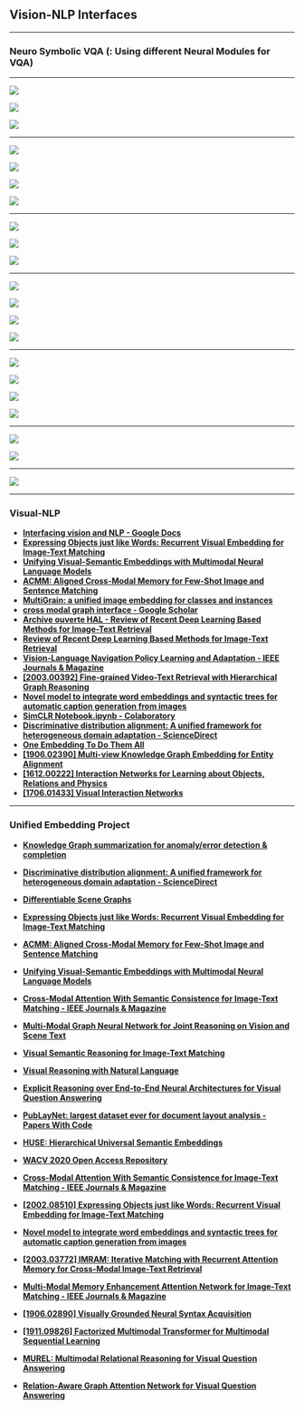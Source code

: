 ## Vision-NLP Interfaces

---

### Neuro Symbolic VQA (: Using different Neural Modules for VQA)

---

![](images/2020-07-24-01-01-03.png)

![](images/2020-07-24-01-01-21.png)

![](images/2020-07-24-01-01-39.png)

---

![](images/2020-07-24-01-01-59.png)

![](images/2020-07-24-01-02-13.png)

![](images/2020-07-24-01-02-27.png)

![](images/2020-07-24-01-02-50.png)

---

![](images/2020-07-24-01-02-59.png)

![](images/2020-07-24-01-04-26.png)

![](images/2020-07-24-01-04-46.png)

---

![](images/2020-07-24-01-05-03.png)

![](images/2020-07-24-01-05-22.png)

![](images/2020-07-24-01-06-46.png)

![](images/2020-07-24-01-07-02.png)

---

![](images/2020-07-24-01-07-48.png)

![](images/2020-07-24-01-08-05.png)

![](images/2020-07-24-01-08-23.png)

![](images/2020-07-24-01-08-45.png)

---

![](images/2020-07-24-01-08-56.png)

![](images/2020-07-24-01-09-10.png)

---

![](images/2020-07-24-01-09-32.png)

---

### Visual-NLP

- [**Interfacing vision and NLP - Google Docs**](https://docs.google.com/document/d/1MfQG6LdutZdOhELpfQSkMuxVMxsEUYtSQ7nS5WToyCU/edit?ts=5e7ca588)
- [**Expressing Objects just like Words: Recurrent Visual Embedding for Image-Text Matching**](https://arxiv.org/abs/2002.08510.pdf)
- [**Unifying Visual-Semantic Embeddings with Multimodal Neural Language Models**](https://arxiv.org/abs/1411.2539.pdf)
- [**ACMM: Aligned Cross-Modal Memory for Few-Shot Image and Sentence Matching**](http://openaccess.thecvf.com/content_ICCV_2019/papers/Huang_ACMM_Aligned_Cross-Modal_Memory_for_Few-Shot_Image_and_Sentence_Matching_ICCV_2019_paper.pdf)
- [**MultiGrain: a unified image embedding for classes and instances**](https://arxiv.org/abs/1902.05509.pdf)
- [**cross modal graph interface - Google Scholar**](https://scholar.google.com/scholar?start=20&q=cross+modal+graph+interface&hl=en&as_sdt=0,5&as_ylo=2020)
- [**Archive ouverte HAL - Review of Recent Deep Learning Based Methods for Image-Text Retrieval**](https://hal.archives-ouvertes.fr/hal-02480975/)
- [**Review of Recent Deep Learning Based Methods for Image-Text Retrieval**](https://hal.archives-ouvertes.fr/hal-02480975/document)
- [**Vision-Language Navigation Policy Learning and Adaptation - IEEE Journals & Magazine**](https://ieeexplore.ieee.org/abstract/document/8986691)
- [**[2003.00392] Fine-grained Video-Text Retrieval with Hierarchical Graph Reasoning**](https://arxiv.org/abs/2003.00392)
- [**Novel model to integrate word embeddings and syntactic trees for automatic caption generation from images**](https://link.springer.com/content/pdf/10.1007/s00500-019-03973-w.pdf)
- [**SimCLR Notebook.ipynb - Colaboratory**](https://colab.research.google.com/drive/1ObAYvVKQjMG5nd2wIno7j2y_X91E9IrX#scrollTo=u067AY93zh-k&forceEdit=true&sandboxMode=true)
- [**Discriminative distribution alignment: A unified framework for heterogeneous domain adaptation - ScienceDirect**](https://www.sciencedirect.com/science/article/abs/pii/S0031320319304650)
- [**One Embedding To Do Them All**](https://arxiv.org/abs/1906.12120.pdf)
- [**[1906.02390] Multi-view Knowledge Graph Embedding for Entity Alignment**](https://arxiv.org/abs/1906.02390)
- [**[1612.00222] Interaction Networks for Learning about Objects, Relations and Physics**](https://arxiv.org/abs/1612.00222)
- [**[1706.01433] Visual Interaction Networks**](https://arxiv.org/abs/1706.01433)

---

### Unified Embedding Project

- [**Knowledge Graph summarization for anomaly/error detection & completion**](https://github.com/GemsLab/KGist)
- [**Discriminative distribution alignment: A unified framework for heterogeneous domain adaptation - ScienceDirect**](https://www.sciencedirect.com/science/article/abs/pii/S0031320319304650)
- [**Differentiable Scene Graphs**](http://openaccess.thecvf.com/content_WACV_2020/papers/Raboh_Differentiable_Scene_Graphs_WACV_2020_paper.pdf)
- [**Expressing Objects just like Words: Recurrent Visual Embedding for Image-Text Matching**](https://arxiv.org/abs/2002.08510.pdf)
- [**ACMM: Aligned Cross-Modal Memory for Few-Shot Image and Sentence Matching**](http://openaccess.thecvf.com/content_ICCV_2019/papers/Huang_ACMM_Aligned_Cross-Modal_Memory_for_Few-Shot_Image_and_Sentence_Matching_ICCV_2019_paper.pdf)
- [**Unifying Visual-Semantic Embeddings with Multimodal Neural Language Models**](https://arxiv.org/abs/1411.2539.pdf)
- [**Cross-Modal Attention With Semantic Consistence for Image-Text Matching - IEEE Journals & Magazine**](https://ieeexplore.ieee.org/abstract/document/8994196)
- [**Multi-Modal Graph Neural Network for Joint Reasoning on Vision and Scene Text**](https://arxiv.org/abs/2003.13962.pdf)

- [**Visual Semantic Reasoning for Image-Text Matching**](http://openaccess.thecvf.com/content_ICCV_2019/papers/Li_Visual_Semantic_Reasoning_for_Image-Text_Matching_ICCV_2019_paper.pdf )
- [**Visual Reasoning with Natural Language**](https://arxiv.org/abs/1710.00453.pdf )
- [**Explicit Reasoning over End-to-End Neural Architectures for Visual Question Answering**](https://arxiv.org/abs/1803.08896.pdf )
- [**PubLayNet: largest dataset ever for document layout analysis - Papers With Code**](https://paperswithcode.com/paper/190807836 )
- [**HUSE: Hierarchical Universal Semantic Embeddings**](https://arxiv.org/abs/1911.05978v1.pdf )
- [**WACV 2020 Open Access Repository**](http://openaccess.thecvf.com/content_WACV_2020/html/Wang_Cross-modal_Scene_Graph_Matching_for_Relationship-aware_Image-Text_Retrieval_WACV_2020_paper.html )
- [**Cross-Modal Attention With Semantic Consistence for Image-Text Matching - IEEE Journals & Magazine**](https://ieeexplore.ieee.org/abstract/document/8994196 )
- [**[2002.08510] Expressing Objects just like Words: Recurrent Visual Embedding for Image-Text Matching**](https://arxiv.org/abs/2002.08510 )
- [**Novel model to integrate word embeddings and syntactic trees for automatic caption generation from images**](https://link.springer.com/article/10.1007/s00500-019-03973-w)
- [**[2003.03772] IMRAM: Iterative Matching with Recurrent Attention Memory for Cross-Modal Image-Text Retrieval**](https://arxiv.org/abs/2003.03772 )
- [**Multi-Modal Memory Enhancement Attention Network for Image-Text Matching - IEEE Journals & Magazine**](https://ieeexplore.ieee.org/abstract/document/9006782 )
- [**[1906.02890] Visually Grounded Neural Syntax Acquisition**](https://arxiv.org/abs/1906.02890 )
- [**[1911.09826] Factorized Multimodal Transformer for Multimodal Sequential Learning**](https://arxiv.org/abs/1911.09826 )
- [**MUREL: Multimodal Relational Reasoning for Visual Question Answering**](https://arxiv.org/abs/1902.09487.pdf )
- [**Relation-Aware Graph Attention Network for Visual Question Answering**](https://arxiv.org/abs/1903.12314.pdf)
